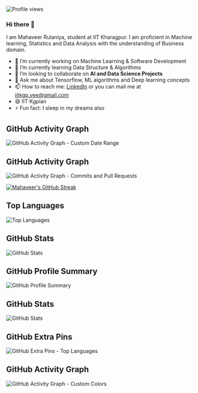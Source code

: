 ![Profile views](https://komarev.com/ghpvc/?username=mahaveer-rulaniya&color=brightgreen&style=flat)
### Hi there 👋


I am Mahaveer Rulaniya, student at IIT Kharagpur. I am proficient in Machine learning, Statistics and Data Analysis with the understanding of Business domain.

- 🔭 I’m currently working on Machine Learning & Software Development
- 🌱 I’m currently learning Data Structure & Algorithms
- 👯 I’m looking to collaborate on **AI and Data Science Projects**
- 💬 Ask me about Tensorflow, ML algorithms and Deep learning concepts
- 📫 How to reach me: [LinkedIn](https://www.linkedin.com/in/mahaveer-rulaniya/) or you can mail me at iitkgp.vee@gmail.com
- 😄 IIT Kgpian
- ⚡ Fun fact: I sleep in my dreams also

## GitHub Activity Graph
![GitHub Activity Graph - Custom Date Range](https://github-readme-streak-stats.herokuapp.com/?user=mahaveer-rulaniya&theme=dark&hide_border=true&background=22272e&stroke=FFFFFF&ring=2cbe4e&fire=2cbe4e&currStreakNum=FFFFFF&sideNums=FFFFFF&currStreakLabel=FFFFFF&sideLabels=FFFFFF&dates=9e9e9e&custom_title=GitHub%20Activity%20Graph&from=2019-01-01&to=2023-03-29)

## GitHub Activity Graph
![GitHub Activity Graph - Commits and Pull Requests](https://github-readme-streak-stats.herokuapp.com/?user=mahaveer-rulaniya&theme=dark&hide_border=true&background=22272e&stroke=FFFFFF&ring=2cbe4e&fire=2cbe4e&currStreakNum=FFFFFF&sideNums=FFFFFF&currStreakLabel=FFFFFF&sideLabels=FFFFFF&dates=9e9e9e&commits=2cbe4e&prs=9e9e9e&custom_title=GitHub%20Activity%20Graph)


[![Mahaveer's GitHub Streak](https://github-readme-streak-stats.herokuapp.com/?user=mahaveer-rulaniya&theme=radical)](https://github.com/mahaveer-rulaniya/github-readme-streak-stats)

## Top Languages
![Top Languages](https://github-readme-stats.vercel.app/api/top-langs/?username=mahaveer-rulaniya&layout=compact&theme=dark)


## GitHub Stats
![GitHub Stats](https://github-readme-stats.vercel.app/api?username=mahaveer-rulaniya&show_icons=true&theme=dark)

## GitHub Profile Summary
![GitHub Profile Summary](https://github-profile-summary-cards.vercel.app/api/cards/profile-details?username=mahaveer-rulaniya&theme=github_dark)

## GitHub Stats
![GitHub Stats](https://github-profile-summary-cards.vercel.app/api/cards/stats?username=mahaveer-rulaniya&theme=github_dark)


## GitHub Extra Pins
![GitHub Extra Pins - Top Languages](https://github-profile-summary-cards.vercel.app/api/cards/most-commit-language?username=mahaveer-rulaniya&theme=github_dark)

## GitHub Activity Graph
![GitHub Activity Graph - Custom Colors](https://activity-graph.herokuapp.com/graph?username=mahaveer-rulaniya&theme=github&custom_title=GitHub%20Activity%20Graph&custom_color=Monday,f4f4f4,Tuesday,f4dcdc,Wednesday,f4c6c6,Thursday,f4a8a8,Friday,f48080,Saturday,f46c6c,Sunday,f44646)




